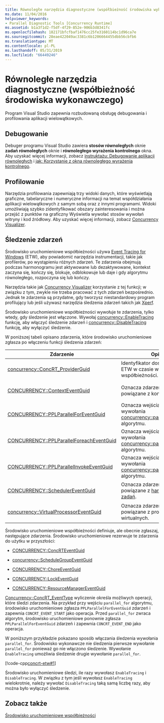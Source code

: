 ```yaml
---
title: Równoległe narzędzia diagnostyczne (współbieżność środowiska wykonawczego)
ms.date: 11/04/2016
helpviewer_keywords:
- Parallel Diagnostic Tools [Concurrency Runtime]
ms.assetid: b1a3f1d2-f5df-4f29-852e-906b3d8341fc
ms.openlocfilehash: 182171bfcfbaf1476cc25fe3160114bc1d96ca7e
ms.sourcegitcommit: 28eae422049ac3381c6b1206664455dbb56cbfb6
ms.translationtype: MT
ms.contentlocale: pl-PL
ms.lasthandoff: 05/31/2019
ms.locfileid: "66449246"
---
```

# <a name="parallel-diagnostic-tools-concurrency-runtime"></a>Równoległe narzędzia diagnostyczne (współbieżność środowiska wykonawczego)

Program Visual Studio zapewnia rozbudowaną obsługę debugowania i profilowania aplikacji wielowątkowych.

## <a name="debugging"></a>Debugowanie

Debuger programu Visual Studio zawiera **stosów równoległych** oknie **zadań równoległych** oknie i **równoległego wyrażenia kontrolnego** okna. Aby uzyskać więcej informacji, zobacz [instruktażu: Debugowanie aplikacji równoległych](/visualstudio/debugger/walkthrough-debugging-a-parallel-application) i [jak: Korzystanie z okna równoległego wyrażenia kontrolnego](/visualstudio/debugger/how-to-use-the-parallel-watch-window).

## <a name="profiling"></a>Profilowanie

Narzędzia profilowania zapewniają trzy widoki danych, które wyświetlają graficzne, tabelaryczne i numeryczne informacji na temat współdziałania aplikacji wielowątkowych z samym sobą oraz z innymi programami. Widoki umożliwiają szybko zidentyfikować obszary zainteresowania i można przejść z punktów na graficzny Wyświetla wywołać stosów wywołań witryny i kod źródłowy. Aby uzyskać więcej informacji, zobacz [Concurrency Visualizer](/visualstudio/profiling/concurrency-visualizer).

## <a name="event-tracing"></a>Śledzenie zdarzeń

Środowisko uruchomieniowe współbieżności używa [Event Tracing for Windows](/windows/desktop/ETW/event-tracing-portal) (ETW), aby powiadomić narzędzia instrumentacji, takie jak profilerów, po wystąpieniu różnych zdarzeń. Te zdarzenia obejmują podczas harmonogramu jest aktywowane lub dezaktywowane, kontekst zaczyna się, kończy się, blokuje, odblokowuje lub daje i gdy algorytmu równoległego, rozpoczyna się lub kończy.

Narzędzia takie jak [Concurrency Visualizer](/visualstudio/profiling/concurrency-visualizer) korzystanie z tej funkcji; w związku z tym, zwykle nie trzeba pracować z tych zdarzeń bezpośrednio. Jednak te zdarzenia są przydatne, gdy tworzysz niestandardowy program profilujący lub jeśli używasz narzędzia śledzenia zdarzeń takich jak [Xperf](https://go.microsoft.com/fwlink/p/?linkid=160628).

Środowisko uruchomieniowe współbieżności wywołuje te zdarzenia, tylko wtedy, gdy śledzenie jest włączone. Wywołaj [concurrency::EnableTracing](reference/concurrency-namespace-functions.md#enabletracing) funkcję, aby włączyć śledzenie zdarzeń i [concurrency::DisableTracing](reference/concurrency-namespace-functions.md#disabletracing) funkcję, aby wyłączyć śledzenie.

W poniższej tabeli opisano zdarzenia, które środowisko uruchomieniowe zgłasza po włączeniu funkcji śledzenia zdarzeń:

|Zdarzenie|Opis|Wartość|
|-----------|-----------------|-----------|
|[concurrency::ConcRT_ProviderGuid](reference/concurrency-namespace-constants1.md#concrt_providerguid)|Identyfikator dostawcy funkcji ETW w czasie wykonywania współbieżności.|`f7b697a3-4db5-4d3b-be71-c4d284e6592f`|
|[CONCURRENCY::ContextEventGuid](reference/concurrency-namespace-constants1.md#contexteventguid)|Oznacza zdarzenia, które są powiązane z kontekstów.|`5727a00f-50be-4519-8256-f7699871fecb`|
|[CONCURRENCY::PPLParallelForEventGuid](reference/concurrency-namespace-constants1.md#pplparallelforeventguid)|Oznacza wejścia i wyjścia do wywołania [concurrency::parallel_for](reference/concurrency-namespace-functions.md#parallel_for) algorytmu.|`31c8da6b-6165-4042-8b92-949e315f4d84`|
|[CONCURRENCY::PPLParallelForeachEventGuid](reference/concurrency-namespace-constants1.md#pplparallelforeacheventguid)|Oznacza wejścia i wyjścia do wywołania [concurrency::parallel_for_each](reference/concurrency-namespace-functions.md#parallel_for_each) algorytmu.|`5cb7d785-9d66-465d-bae1-4611061b5434`|
|[CONCURRENCY::PPLParallelInvokeEventGuid](reference/concurrency-namespace-constants1.md#pplparallelinvokeeventguid)|Oznacza wejścia i wyjścia do wywołania [concurrency::parallel_invoke](reference/concurrency-namespace-functions.md#parallel_invoke) algorytmu.|`d1b5b133-ec3d-49f4-98a3-464d1a9e4682`|
|[CONCURRENCY::SchedulerEventGuid](reference/concurrency-namespace-constants1.md#schedulereventguid)|Oznacza zdarzenia, które są powiązane z [harmonogram zadań](../../parallel/concrt/task-scheduler-concurrency-runtime.md).|`e2091f8a-1e0a-4731-84a2-0dd57c8a5261`|
|[concurrency::VirtualProcessorEventGuid](reference/concurrency-namespace-constants1.md#virtualprocessoreventguid)|Oznacza zdarzenia, które są powiązane z procesorów wirtualnych.|`2f27805f-1676-4ecc-96fa-7eb09d44302f`|

Środowisko uruchomieniowe współbieżności definiuje, ale obecnie zgłaszaj, następujące zdarzenia. Środowisko uruchomieniowe rezerwuje te zdarzenia do użytku w przyszłości:

- [CONCURRENCY::ConcRTEventGuid](reference/concurrency-namespace-constants1.md#concrteventguid)

- [concurrency::ScheduleGroupEventGuid](reference/concurrency-namespace-constants1.md#schedulereventguid)

- [CONCURRENCY::ChoreEventGuid](reference/concurrency-namespace-constants1.md#choreeventguid)

- [CONCURRENCY::LockEventGuid](reference/concurrency-namespace-constants1.md#lockeventguid)

- [CONCURRENCY::ResourceManagerEventGuid](reference/concurrency-namespace-constants1.md#resourcemanagereventguid)

[Concurrency::ConcRT_EventType](reference/concurrency-namespace-enums.md#concrt_eventtype) wyliczenie określa możliwych operacji, które śledzi zdarzenia. Na przykład przy wejściu `parallel_for` algorytmu, środowisko uruchomieniowe zgłasza `PPLParallelForEventGuid` zdarzeń i zapewnia `CONCRT_EVENT_START` jako operacja. Przed `parallel_for` zwraca algorytm, środowisko uruchomieniowe ponownie zgłasza `PPLParallelForEventGuid` zdarzeń i zapewnia `CONCRT_EVENT_END` jako operacja.

W poniższym przykładzie pokazano sposób włączania śledzenia wywołania `parallel_for`. Środowisko wykonawcze nie śledzenia pierwsze wywołanie `parallel_for` ponieważ go nie włączono śledzenie. Wywołanie `EnableTracing` umożliwia śledzenie drugie wywołanie `parallel_for`.

[!code-cpp[concrt-etw#1](../../parallel/concrt/codesnippet/cpp/parallel-diagnostic-tools-concurrency-runtime_1.cpp)]

Środowisko uruchomieniowe śledzi, ile razy wywołasz `EnableTracing` i `DisableTracing`. W związku z tym jeśli wywołasz `EnableTracing` wielokrotnie, należy wywołać `DisableTracing` taką samą liczbę razy, aby można było wyłączyć śledzenie.

## <a name="see-also"></a>Zobacz także

[Środowisko uruchomieniowe współbieżności](../../parallel/concrt/concurrency-runtime.md)
